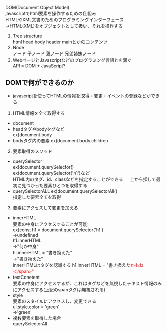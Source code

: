 DOM(Document Object Model)  
javascriptでhtml要素を操作するための仕組み  
HTMLやXML文書のためのプログラミングインターフェース  
→HTML(XML)をオブジェクトとして扱い、それを操作する  

1. Tree structure  
html head body header mainとかのコンテンツ  
2. Node  
ノード 子ノード 親ノード 兄弟姉妹ノード  
3. WebページとJavascriptなどのプログラミング言語とを繋ぐ  
API = DOM + JavaScript?  
## DOMで何ができるのか  
 - javascriptを使ってHTMLの情報を取得・変更・イベントの登録などができる  
1. HTML情報を全て取得する  
 - document  
 - headタグやbodyタグなど  
 ex)document.body  
 - bodyタグ内の要素
 ex)document.body.children  
2. 要素取得のメソッド  
 - querySelector  
 ex)document.querySelector()  
 ex)document.querySelector('h1')など  
 HTML内のタグ、id、classなどを指定することができる  　
 上から探して最初に見つかった要素ひとつを取得する  
 - querySelectorALL
 ex)document.querySelectorAll()  
指定した要素全てを取得  
3. 要素にアクセスして変更を加える  
- innerHTML  
要素の中身にアクセスすることが可能  
ex)const h1 = document.querySelector('h1')  
→undefined  
h1.innerHTML  
→"何か中身"  
hi.innerHTML = "書き換えた"  
→"書き換えた"  
innerHTMLはタグを認識する
h1.innerHTML = "書き換えた<span style ='color:red'>かもね＜/span>"  
- textConetent  
要素の中身にアクセスするが、これはタグなどを無視したテキスト情報のみにアクセスする(上記のspanタグは無視される)  
- style  
要素のスタイルにアクセスし、変更できる  
ul.style.color = 'green'  
→'green'  
- 複数要素を取得した場合  
querySelectorAll